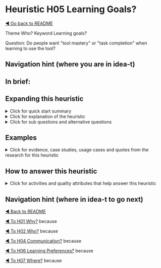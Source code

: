 
# Heuristic H05 Learning Goals?

[◄ Go back to README](../README.md)

Theme Who?  Keyword Learning goals?

Question: Do people want "tool mastery" or "task completion" when learning to use the tool?

## Navigation hint (where you are in idea-t)

## In brief:


## Expanding this heuristic
<details close>
  <summary>Click for quick start summary
  </summary> 

some words of summary

</details>

<details close>
  <summary>Click for explanation of the heuristic
  </summary> 

some words of explanation

</details>

<details close>
  
  <summary>Click for sub questions and alternative questions
  </summary> 

### Sub questions and alternative questions

### Role-based alternative questions



### Not? 
What learning goals are not wanted?
 

- maybe a list here

### Else?
What other clearning goals might be useful?



</details>

## Examples

<details close>
  
  <summary>Click for evidence, case studies, usage cases and quotes from the research for this heuristic
  </summary> 
  
### Usage cases

### Case studies examples

### Quotes from research participants


</details>

## How to answer this heuristic

<details close>
  
  <summary>Click for activities and quality attributes that help answer this heuristic
  </summary> 
  
### Activities
### Quality Attributes


</details>

## Navigation hint (where in idea-t to go next)

[◄ Back to README](../README.md)

[◄ To H01 Why?](H01-Why.md)  because

[◄ To H02 Who?](H02-Who.md)  because

[◄ To H04 Communication?](H04-Communication.md)  because 

[◄ To H06 Learning Preferences?](H05-LearningPreferences.md)  because 

[◄ To H07 Where?](H07-Where.md)  because
